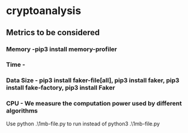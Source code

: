 # cryptoanalysis

## Metrics to be considered
### Memory -pip3 install memory-profiler
### Time -
### Data Size - pip3 install faker-file[all], pip3 install faker, pip3 install fake-factory, pip3 install Faker
### CPU - We measure the computation power used by different algorithms

Use python .\1mb-file.py to run instead of python3 .\1mb-file.py